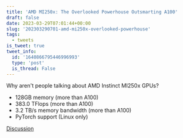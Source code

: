 ```yaml
---
title: 'AMD MI250x: The Overlooked Powerhouse Outsmarting A100'
draft: false
date: 2023-03-29T07:01:44+00:00
slug: '202303290701-amd-mi250x-overlooked-powerhouse'
tags:
  - tweets
is_tweet: true
tweet_info:
  id: '1640866795446996993'
  type: 'post'
  is_thread: False
---
```




Why aren't people talking about AMD Instinct MI250x GPUs?

- 128GB memory (more than A100)
- 383.0 TFlops (more than A100)
- 3.2 TB/s memory bandwidth (more than A100)
- PyTorch support (Linux only)

[Discussion](https://x.com/sytelus/status/1640866795446996993)
